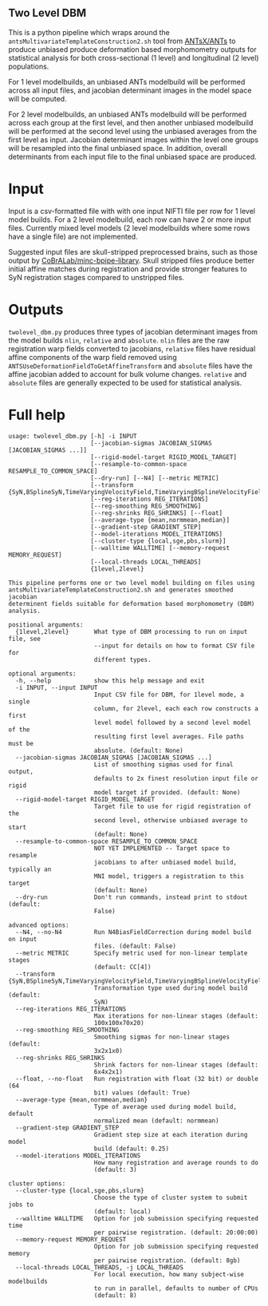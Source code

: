 Two Level DBM
----------------

This is a python pipeline which wraps around the ``antsMultivariateTemplateConstruction2.sh``
tool from [ANTsX/ANTs](https://github.com/ANTsX/ANTs) to produce unbiased produce deformation
based morphomometry outputs for statistical analysis for both cross-sectional (1 level)
and longitudinal (2 level) populations.

For 1 level modelbuilds, an unbiased ANTs modelbuild will be performed across all
input files, and jacobian determinant images in the model space will be computed.

For 2 level modelbuilds, an unbiased ANTs modelbuild will be performed across each
group at the first level, and then another unbiased modelbuild will be performed
at the second level using the unbiased averages from the first level as input.
Jacobian determinant images within the level one groups will be resampled into
the final unbiased space. In addition, overall determinants from each input file
to the final unbiased space are produced.

# Input

Input is a csv-formatted file with with one input NIFTI file per row for 1 level
model builds. For a 2 level modelbuild, each row can have 2 or more input files.
Currently mixed level models (2 level modelbuilds where some rows have a single file)
are not implemented.

Suggested input files are skull-stripped preprocessed brains, such as those output
by [CoBrALab/minc-bpipe-library](https://github.com/CobraLab/minc-bpipe-library).
Skull stripped files produce better initial affine matches during registration and
provide stronger features to SyN registration stages compared to unstripped files.

# Outputs

``twolevel_dbm.py`` produces three types of jacobian determinant images from the
model builds ``nlin``, ``relative`` and ``absolute``. ``nlin`` files are the
raw registration warp fields converted to jacobians, ``relative`` files have
residual affine components of the warp field removed using
``ANTSUseDeformationFieldToGetAffineTransform`` and ``absolute`` files have the
affine jacobian added to account for bulk volume changes. ``relative`` and ``absolute``
files are generally expected to be used for statistical analysis.

# Full help

```
usage: twolevel_dbm.py [-h] -i INPUT
                       [--jacobian-sigmas JACOBIAN_SIGMAS [JACOBIAN_SIGMAS ...]]
                       [--rigid-model-target RIGID_MODEL_TARGET]
                       [--resample-to-common-space RESAMPLE_TO_COMMON_SPACE]
                       [--dry-run] [--N4] [--metric METRIC]
                       [--transform {SyN,BSplineSyN,TimeVaryingVelocityField,TimeVaryingBSplineVelocityField,Affine,Rigid}]
                       [--reg-iterations REG_ITERATIONS]
                       [--reg-smoothing REG_SMOOTHING]
                       [--reg-shrinks REG_SHRINKS] [--float]
                       [--average-type {mean,normmean,median}]
                       [--gradient-step GRADIENT_STEP]
                       [--model-iterations MODEL_ITERATIONS]
                       [--cluster-type {local,sge,pbs,slurm}]
                       [--walltime WALLTIME] [--memory-request MEMORY_REQUEST]
                       [--local-threads LOCAL_THREADS]
                       {1level,2level}

This pipeline performs one or two level model building on files using
antsMultivariateTemplateConstruction2.sh and generates smoothed jacobian
determinent fields suitable for deformation based morphomometry (DBM)
analysis.

positional arguments:
  {1level,2level}       What type of DBM processing to run on input file, see
                        --input for details on how to format CSV file for
                        different types.

optional arguments:
  -h, --help            show this help message and exit
  -i INPUT, --input INPUT
                        Input CSV file for DBM, for 1level mode, a single
                        column, for 2level, each each row constructs a first
                        level model followed by a second level model of the
                        resulting first level averages. File paths must be
                        absolute. (default: None)
  --jacobian-sigmas JACOBIAN_SIGMAS [JACOBIAN_SIGMAS ...]
                        List of smoothing sigmas used for final output,
                        defaults to 2x finest resolution input file or rigid
                        model target if provided. (default: None)
  --rigid-model-target RIGID_MODEL_TARGET
                        Target file to use for rigid registration of the
                        second level, otherwise unbiased average to start
                        (default: None)
  --resample-to-common-space RESAMPLE_TO_COMMON_SPACE
                        NOT YET IMPLEMENTED -- Target space to resample
                        jacobians to after unbiased model build, typically an
                        MNI model, triggers a registration to this target
                        (default: None)
  --dry-run             Don't run commands, instead print to stdout (default:
                        False)

advanced options:
  --N4, --no-N4         Run N4BiasFieldCorrection during model build on input
                        files. (default: False)
  --metric METRIC       Specify metric used for non-linear template stages
                        (default: CC[4])
  --transform {SyN,BSplineSyN,TimeVaryingVelocityField,TimeVaryingBSplineVelocityField,Affine,Rigid}
                        Transformation type used during model build (default:
                        SyN)
  --reg-iterations REG_ITERATIONS
                        Max iterations for non-linear stages (default:
                        100x100x70x20)
  --reg-smoothing REG_SMOOTHING
                        Smoothing sigmas for non-linear stages (default:
                        3x2x1x0)
  --reg-shrinks REG_SHRINKS
                        Shrink factors for non-linear stages (default:
                        6x4x2x1)
  --float, --no-float   Run registration with float (32 bit) or double (64
                        bit) values (default: True)
  --average-type {mean,normmean,median}
                        Type of average used during model build, default
                        normalized mean (default: normmean)
  --gradient-step GRADIENT_STEP
                        Gradient step size at each iteration during model
                        build (default: 0.25)
  --model-iterations MODEL_ITERATIONS
                        How many registration and average rounds to do
                        (default: 3)

cluster options:
  --cluster-type {local,sge,pbs,slurm}
                        Choose the type of cluster system to submit jobs to
                        (default: local)
  --walltime WALLTIME   Option for job submission specifying requested time
                        per pairwise registration. (default: 20:00:00)
  --memory-request MEMORY_REQUEST
                        Option for job submission specifying requested memory
                        per pairwise registration. (default: 8gb)
  --local-threads LOCAL_THREADS, -j LOCAL_THREADS
                        For local execution, how many subject-wise modelbuilds
                        to run in parallel, defaults to number of CPUs
                        (default: 8)
```
